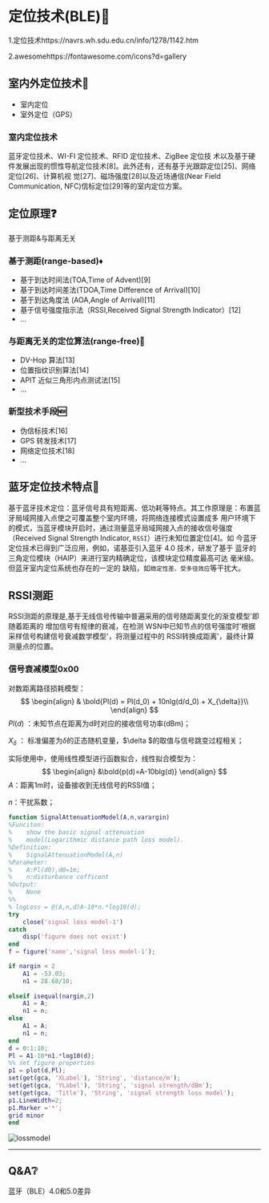 # 定位技术(BLE):round_pushpin:

1.定位技术https://navrs.wh.sdu.edu.cn/info/1278/1142.htm

2.awesomehttps://fontawesome.com/icons?d=gallery

## 室内外定位技术:door:

- 室内定位 
-  室外定位（GPS）

### 室内定位技术

蓝牙定位技术、WI-FI 定位技术、RFID 定位技术、ZigBee 定位技 术以及基于硬件发展出现的惯性导航定位技术[8]。此外还有，还有基于光跟踪定位[25]、网络定位[26]、计算机视 觉[27]、磁场强度[28]以及近场通信(Near Field Communication, NFC)信标定位[29]等的室内定位方案。

## 定位原理:question:

基于测距&与距离无关

### 基于测距​(range-based):diamonds:

- 基于到达时间法(TOA,Time of Advent)[9]
- 基于到达时间差法(TDOA,Time Difference of Arrival)[10]
- 基于到达角度法 (AOA,Angle of Arrival)[11]
- 基于信号强度指示法（RSSI,Received Signal Strength Indicator）[12]
- ...

### 与距离无关的定位算法​(​range-free):diamond_shape_with_a_dot_inside:

- DV-Hop 算法[13]
- 位置指纹识别算法[14]
- APIT 近似三角形内点测试法[15]
- ...

### 新型技术手段:new:

- 伪信标技术[16]
- GPS 转发技术[17]
- 网络定位技术[18]
- ...

## 蓝牙定位技术特点:large_blue_circle:

基于蓝牙技术定位：蓝牙信号具有短距离、低功耗等特点。其工作原理是：布置蓝牙局域网接入点使之可覆盖整个室内环境，将网络连接模式设置成多 用户环境下的模式，当蓝牙模块开启时，通过测量蓝牙局域网接入点的接收信号强度（Received Signal Strength Indicator, `RSSI`）进行未知位置定位[4]。如 今蓝牙定位技术已得到广泛应用，例如，诺基亚引入蓝牙 4.0 技术，研发了基于 蓝牙的三角定位模块（HAIP）来进行室内精确定位，该模块定位精度最高可达 毫米级。但蓝牙室内定位系统也存在的一定的 缺陷，如`稳定性差、受多径效应`等干扰大。

## RSSI测距

RSSI测距的原理是,基于无线信号传输中普遍采用的信号随距离变化的渐变模型'即随着距离的 增加信号有规律的衰减，在检测 WSN中已知节点的信号强度时'根据采样信号构建信号衰减数学模型'，将测量过程中的 RSSI转换成距离'，最终计算 测量点的位置。

### 信号衰减模型0x00

对数距离路径损耗模型：
$$
\begin{align}
& \bold{Pl(d) = Pl(d_0) + 10nlg(d/d_0) + X_{\delta}}\\
\end{align}
$$
$Pl(d)$ ：未知节点在距离为d时对应的接收信号功率(dBm)；

$X_{\delta}$ ： 标准偏差为$\delta$的正态随机变量，$\delta $的取值与信号跳变过程相关；



实际使用中，使用线性模型进行函数拟合，线性拟合模型为：
$$
\begin{align}
&\bold{p(d)=A-10blg(d)}
\end{align}
$$
$A$：距离1m时，设备接收到无线信号的RSSI值；

$n$：干扰系数；

```matlab
function SignalAttenuationModel(A,n,varargin)
%Funciton:
%    show the basic signal attenuation
%    model(Logarithmic distance path loss model).
%Definition:
%    SignalAttenuationModel(A,n)
%Parameter:
%    A:Pl(d0),d0=1m;
%    n:disturbance cofficent
%Output:
%    None
%%
% logLoss = @(A,n,d)A-10*n.*log10(d);
try
    close('signal loss model-1')
catch
    disp('figure does not exist')
end
f = figure('name','signal loss model-1');

if nargin < 2
    A1 = -53.03;
    n1 = 28.68/10;
    
elseif isequal(nargin,2)
    A1 = A;
    n1 = n;
else
    A1 = A;
    n1 = n;
end
d = 0:1:10;
Pl = A1-10*n1.*log10(d);
%% set figure properties
p1 = plot(d,Pl);
set(get(gca, 'XLabel'), 'String', 'distance/m');
set(get(gca, 'YLabel'), 'String', 'signal strength/dBm');
set(get(gca, 'Title'), 'String', 'signal strength loss model');
p1.LineWidth=2;
p1.Marker ='*';
grid minor
end
```

![lossmodel](img/lossmodel.png)





---

## Q&A:grey_question:

蓝牙（BLE）4.0和5.0差异





